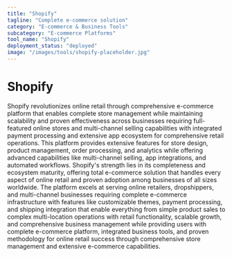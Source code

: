 ```yaml
---
title: "Shopify"
tagline: "Complete e-commerce solution"
category: "E-commerce & Business Tools"
subcategory: "E-commerce Platforms"
tool_name: "Shopify"
deployment_status: "deployed"
image: "/images/tools/shopify-placeholder.jpg"
---
```


# Shopify

Shopify revolutionizes online retail through comprehensive e-commerce platform that enables complete store management while maintaining scalability and proven effectiveness across businesses requiring full-featured online stores and multi-channel selling capabilities with integrated payment processing and extensive app ecosystem for comprehensive retail operations. This platform provides extensive features for store design, product management, order processing, and analytics while offering advanced capabilities like multi-channel selling, app integrations, and automated workflows. Shopify's strength lies in its completeness and ecosystem maturity, offering total e-commerce solution that handles every aspect of online retail and proven adoption among businesses of all sizes worldwide. The platform excels at serving online retailers, dropshippers, and multi-channel businesses requiring complete e-commerce infrastructure with features like customizable themes, payment processing, and shipping integration that enable everything from simple product sales to complex multi-location operations with retail functionality, scalable growth, and comprehensive business management while providing users with complete e-commerce platform, integrated business tools, and proven methodology for online retail success through comprehensive store management and extensive e-commerce capabilities.
